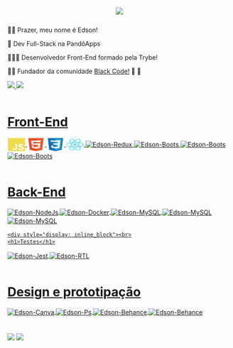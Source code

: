 <h1 align="center">
  <a href="https://git.io/typing-svg">
    <img src="https://readme-typing-svg.herokuapp.com/?lines=Olá!+Bem-Vindo(a)+👋;Sou+Edson+Lima;Dev+Full-Stack&=true&size=30">
  </a>
</h1>

  🧑🏾 Prazer, meu nome é Edson!

🐼 Dev Full-Stack na PandôApps

👨🏽‍🎓 Desenvolvedor Front-End formado pela Trybe!

✊🏾 Fundador da comunidade <a href="https://www.instagram.com/blaackcode/" target="_blank">Black Code!</a> 🖤 🖤

<div style="display: flex">
  <a href="https://github.com/edsonlima2506">
  <img height="180em" src="https://github-readme-stats.vercel.app/api?username=edsonlima2506&show_icons=true&theme=tokyonight&include_all_commits=true&count_private=true"/>
  <img height="180em" src="https://github-readme-stats.vercel.app/api/top-langs/?username=edsonlima2506&layout=compact&langs_count=7&theme=tokyonight"/>
    
  <div style="display: inline_block"><br>
    <h1>Front-End</h1>
    <img align="center" alt="Edson-Js" height="30" width="40" src="https://raw.githubusercontent.com/devicons/devicon/master/icons/javascript/javascript-plain.svg">
    <img align="center" alt="Edson-HTML" height="30" width="40" src="https://raw.githubusercontent.com/devicons/devicon/master/icons/html5/html5-original.svg">
    <img align="center" alt="Edson-CSS" height="30" width="40" src="https://raw.githubusercontent.com/devicons/devicon/master/icons/css3/css3-original.svg">
    <img align="center" alt="Edson-React" height="30" width="40" src="https://raw.githubusercontent.com/devicons/devicon/master/icons/react/react-original.svg">
    <img align="center" alt="Edson-Redux" height="30" width="40"src="https://cdn.jsdelivr.net/gh/devicons/devicon/icons/redux/redux-original.svg" />
    <img align="center" alt="Edson-Boots" height="30" width="40"src="https://cdn.jsdelivr.net/gh/devicons/devicon/icons/bootstrap/bootstrap-original.svg" />
    <img align="center" alt="Edson-Boots" height="30" width="40" src="https://cdn.jsdelivr.net/gh/devicons/devicon/icons/vuejs/vuejs-original.svg" />   
    <img align="center" alt="Edson-Boots" height="30" width="40" src="https://cdn.jsdelivr.net/gh/devicons/devicon/icons/laravel/laravel-plain-wordmark.svg" />
    </div>
  <div style="display: inline_block"><br>
    <h1>Back-End</h1>
    <img align="center" alt="Edson-NodeJs" height="30" width="40"src="https://cdn.jsdelivr.net/gh/devicons/devicon/icons/nodejs/nodejs-original.svg" />
    <img align="center" alt="Edson-Docker" height="30" width="40"src="https://cdn.jsdelivr.net/gh/devicons/devicon/icons/docker/docker-original-wordmark.svg" />
    <img align="center" alt="Edson-MySQL" height="40" width="40"src="https://cdn.jsdelivr.net/gh/devicons/devicon/icons/mysql/mysql-original-wordmark.svg" />
    <img align="center" alt="Edson-MySQL" height="40" width="40"src="https://cdn.jsdelivr.net/gh/devicons/devicon/icons/php/php-plain.svg" />
    <img  align="center" alt="Edson-MySQL" height="40" width="40" src="https://cdn.jsdelivr.net/gh/devicons/devicon/icons/composer/composer-original.svg" />
  </div>
    
    <div style="display: inline_block"><br>
    <h1>Testes</h1>
  <img align="center" alt="Edson-Jest" height="30" width="40" src="https://cdn.jsdelivr.net/gh/devicons/devicon/icons/jest/jest-plain.svg" />
  <img align="center" alt="Edson-RTL" height="30" width="40" src="https://testing-library.com/img/octopus-128x128.png" />
  </div>
  <div style="display: inline_block"><br>
    <h1>Design e prototipação</h1>
  <img align="center" alt="Edson-Canva" height="30" width="40" src="https://cdn.jsdelivr.net/gh/devicons/devicon/icons/canva/canva-original.svg" />
  <img align="center" alt="Edson-Ps" height="30" width="40" src="https://cdn.jsdelivr.net/gh/devicons/devicon/icons/photoshop/photoshop-plain.svg" />
  <img align="center" alt="Edson-Behance" height="30" width="40" src="https://cdn.jsdelivr.net/gh/devicons/devicon/icons/behance/behance-original.svg" />
  <img align="center" alt="Edson-Behance" height="30" width="40" src="https://cdn.jsdelivr.net/gh/devicons/devicon/icons/figma/figma-original.svg" />
  </div>

  
#
  <a href = "mailto:edsoneduardo526@gmail.com"><img src="https://img.shields.io/badge/-Gmail-%23333?style=for-the-badge&logo=gmail&logoColor=white" target="_blank"></a>
  <a href="https://www.linkedin.com/in/edson-eduardo-lima/" target="_blank"><img src="https://img.shields.io/badge/-LinkedIn-%230077B5?style=for-the-badge&logo=linkedin&logoColor=white" target="_blank"></a> 
 
</div>
